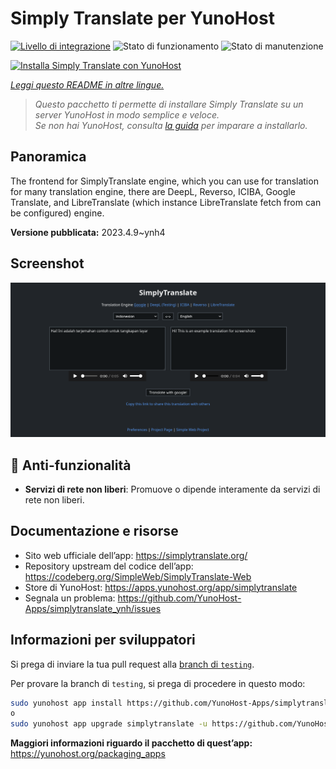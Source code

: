 <!--
N.B.: Questo README è stato automaticamente generato da <https://github.com/YunoHost/apps/tree/master/tools/readme_generator>
NON DEVE essere modificato manualmente.
-->

# Simply Translate per YunoHost

[![Livello di integrazione](https://dash.yunohost.org/integration/simplytranslate.svg)](https://dash.yunohost.org/appci/app/simplytranslate) ![Stato di funzionamento](https://ci-apps.yunohost.org/ci/badges/simplytranslate.status.svg) ![Stato di manutenzione](https://ci-apps.yunohost.org/ci/badges/simplytranslate.maintain.svg)

[![Installa Simply Translate con YunoHost](https://install-app.yunohost.org/install-with-yunohost.svg)](https://install-app.yunohost.org/?app=simplytranslate)

*[Leggi questo README in altre lingue.](./ALL_README.md)*

> *Questo pacchetto ti permette di installare Simply Translate su un server YunoHost in modo semplice e veloce.*  
> *Se non hai YunoHost, consulta [la guida](https://yunohost.org/install) per imparare a installarlo.*

## Panoramica

The frontend for SimplyTranslate engine, which you can use for translation for many translation engine, there are DeepL, Reverso, ICIBA, Google Translate, and LibreTranslate (which instance LibreTranslate fetch from can be configured) engine.

**Versione pubblicata:** 2023.4.9~ynh4

## Screenshot

![Screenshot di Simply Translate](./doc/screenshots/st_id-en.png)

## :red_circle: Anti-funzionalità

- **Servizi di rete non liberi**: Promuove o dipende interamente da servizi di rete non liberi.

## Documentazione e risorse

- Sito web ufficiale dell’app: <https://simplytranslate.org/>
- Repository upstream del codice dell’app: <https://codeberg.org/SimpleWeb/SimplyTranslate-Web>
- Store di YunoHost: <https://apps.yunohost.org/app/simplytranslate>
- Segnala un problema: <https://github.com/YunoHost-Apps/simplytranslate_ynh/issues>

## Informazioni per sviluppatori

Si prega di inviare la tua pull request alla [branch di `testing`](https://github.com/YunoHost-Apps/simplytranslate_ynh/tree/testing).

Per provare la branch di `testing`, si prega di procedere in questo modo:

```bash
sudo yunohost app install https://github.com/YunoHost-Apps/simplytranslate_ynh/tree/testing --debug
o
sudo yunohost app upgrade simplytranslate -u https://github.com/YunoHost-Apps/simplytranslate_ynh/tree/testing --debug
```

**Maggiori informazioni riguardo il pacchetto di quest’app:** <https://yunohost.org/packaging_apps>
